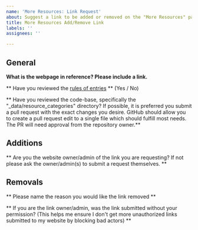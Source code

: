 ```yaml
---
name: 'More Resources: Link Request'
about: Suggest a link to be added or removed on the "More Resources" page
title: More Resources Add/Remove Link
labels: ''
assignees: ''

---
```


## General
**What is the webpage in reference? Please include a link.**


** Have you reviewed the [rules of entries](https://queenofsquiggles.github.io/squiggles-creative-commons-assets/more-resources/#rules-of-entries) **
(Yes / No)


** Have you reviewed the code-base, specifically the "_data/resource_categories" directory? If possible, it is preferred you submit a pull request with the exact changes you desire. GitHub should allow you to create a pull request edit to a single file which should fulfill most needs. The PR will need approval from the repository owner.**

## Additions
** Are you the website owner/admin of the link you are requesting? If not please ask the owner/admin(s) to submit a request themselves. **


## Removals
** Please name the reason you would like the link removed **


** If you are the link owner/admin, was the link submitted without your permission? (This helps me ensure I don't get more unauthorized links submitted to my website by blocking bad actors) **
